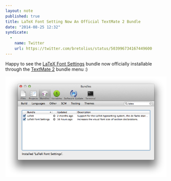 ```yaml
---
layout: note
published: true
title: LaTeX Font Setting Now An Official TextMate 2 Bundle
date: "2014-08-25 12:32"
syndicate:
  -
    name: Twitter
    url: https://twitter.com/bretolius/status/503996734167449600
---
```


Happy to see the [LaTeX Font Settings](https://github.com/bcomnes/LaTeX-Font-Settings.tmbundle) bundle now officially installable through the [TextMate 2](https://github.com/textmate/textmate) bundle menu :)

![Screenshot of LaTeX Font Settings Bundle in the TextMate2 Bundle Menu](/media/screenshots/latex-font-settings-tm2.png)
